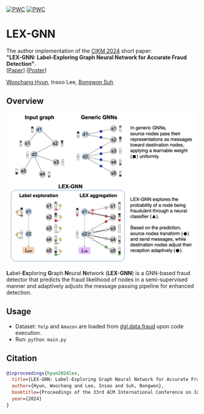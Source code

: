 [![PWC](https://img.shields.io/endpoint.svg?url=https://paperswithcode.com/badge/lex-gnn-label-exploring-graph-neural-network/fraud-detection-on-amazon-fraud)](https://paperswithcode.com/sota/fraud-detection-on-amazon-fraud?p=lex-gnn-label-exploring-graph-neural-network)
[![PWC](https://img.shields.io/endpoint.svg?url=https://paperswithcode.com/badge/lex-gnn-label-exploring-graph-neural-network/fraud-detection-on-yelp-fraud)](https://paperswithcode.com/sota/fraud-detection-on-yelp-fraud?p=lex-gnn-label-exploring-graph-neural-network)

# LEX-GNN

The author implementation of the [CIKM 2024](https://cikm2024.org/) short paper:  
**"LEX-GNN: Label-Exploring Graph Neural Network for Accurate Fraud Detection"**.  
[[Paper](https://dl.acm.org/doi/10.1145/3627673.3679956)] [[Poster](./lex_poster.pdf)]


[Woochang Hyun](https://scholar.google.com/citations?user=lswcPDIAAAAJ), 
Insoo Lee, 
[Bongwon Suh](https://scholar.google.com/citations?user=-nlhtEkAAAAJ)


## Overview

<p align="center">
    <a href="https://github.com/wdhyun/LEX">
        <img src="./lex_overview.png" width="750"/>
    </a>
<p>

**L**abel-**Ex**ploring **G**raph **N**eural **N**etwork (**LEX-GNN**) is a GNN-based fraud detector that predicts the fraud likelihood of nodes in a semi-supervised manner and adaptively adjusts the message passing pipeline for enhanced detection.


## Usage

- Dataset: `Yelp` and `Amazon` are loaded from [dgl.data.fraud](https://docs.dgl.ai/api/python/dgl.data.html#node-prediction-datasets) upon code execution.
- Run: `python main.py`

## Citation

```bibtex
@inproceedings{hyun2024lex,
  title={LEX-GNN: Label-Exploring Graph Neural Network for Accurate Fraud Detection},
  author={Hyun, Woochang and Lee, Insoo and Suh, Bongwon},
  booktitle={Proceedings of the 33rd ACM International Conference on Information and Knowledge Management (CIKM'24)},
  year={2024}
}
```
